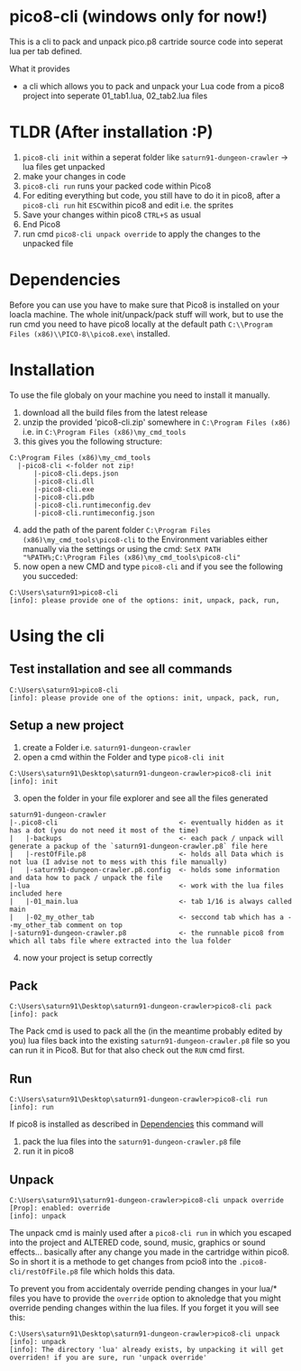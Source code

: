 # pico8-cli (windows only for now!)

This is a cli to pack and unpack pico.p8 cartride source code into seperat lua per tab defined.

What it provides
- a cli which allows you to pack and unpack your Lua code from a pico8 project into seperate 01_tab1.lua, 02_tab2.lua files

# TLDR (After installation :P)
1. `pico8-cli init` within a seperat folder like `saturn91-dungeon-crawler` -> lua files get unpacked
2. make your changes in code
3. `pico8-cli run` runs your packed code within Pico8
4. For editing everything but code, you still have to do it in pico8, after a `pico8-cli run` hit `ESC`within pico8 and edit i.e. the sprites
5. Save your changes within pico8 `CTRL+S` as usual
6. End Pico8
7. run cmd `pico8-cli unpack override` to apply the changes to the unpacked file

# Dependencies
Before you can use you have to make sure that Pico8 is installed on your loacla machine. The whole init/unpack/pack stuff will work, but to use the run cmd you need to have pico8 locally at the default path `C:\\Program Files (x86)\\PICO-8\\pico8.exe\` installed.

# Installation
To use the file globaly on your machine you need to install it manually.
1. download all the build files from the latest release
2. unzip the provided 'pico8-cli.zip' somewhere in `C:\Program Files (x86)` i.e. in `C:\Program Files (x86)\my_cmd_tools`
3. this gives you the following structure:
```
C:\Program Files (x86)\my_cmd_tools
  |-pico8-cli <-folder not zip!
      |-pico8-cli.deps.json
      |-pico8-cli.dll
      |-pico8-cli.exe
      |-pico8-cli.pdb
      |-pico8-cli.runtimeconfig.dev
      |-pico8-cli.runtimeconfig.json
```
4. add the path of the parent folder `C:\Program Files (x86)\my_cmd_tools\pico8-cli` to the Environment variables either manually via the settings or using the cmd: `SetX PATH "%PATH%;C:\Program Files (x86)\my_cmd_tools\pico8-cli"`
5. now open a new CMD and type `pico8-cli` and if you see the following you succeded:
```
C:\Users\saturn91>pico8-cli
[info]: please provide one of the options: init, unpack, pack, run,
```

# Using the cli
## Test installation and see all commands
```
C:\Users\saturn91>pico8-cli
[info]: please provide one of the options: init, unpack, pack, run,
```
## Setup a new project
1. create a Folder i.e. `saturn91-dungeon-crawler`
2. open a cmd within the Folder and type `pico8-cli init`
```
C:\Users\saturn91\Desktop\saturn91-dungeon-crawler>pico8-cli init
[info]: init
```
3. open the folder in your file explorer and see all the files generated
```
saturn91-dungeon-crawler
|-.pico8-cli                              <- eventually hidden as it has a dot (you do not need it most of the time)
|   |-backups                             <- each pack / unpack will generate a packup of the `saturn91-dungeon-crawler.p8` file here
|   |-restOfFile.p8                       <- holds all Data which is not lua (I advise not to mess with this file manually)
|   |-saturn91-dungeon-crawler.p8.config  <- holds some information and data how to pack / unpack the file
|-lua                                     <- work with the lua files included here
|   |-01_main.lua                         <- tab 1/16 is always called main
|   |-02_my_other_tab                     <- seccond tab which has a --my_other_tab comment on top                     
|-saturn91-dungeon-crawler.p8             <- the runnable pico8 from which all tabs file where extracted into the lua folder
```
4. now your project is setup correctly

## Pack
```
C:\Users\saturn91\Desktop\saturn91-dungeon-crawler>pico8-cli pack
[info]: pack
```
The Pack cmd is used to pack all the (in the meantime probably edited by you) lua files back into the existing `saturn91-dungeon-crawler.p8` file so you can run it in Pico8.
But for that also check out the `RUN` cmd first.

## Run
```
C:\Users\saturn91\Desktop\saturn91-dungeon-crawler>pico8-cli run
[info]: run
```
If pico8 is installed as described in [Dependencies](#Dependencies) this command will 
1. pack the lua files into the `saturn91-dungeon-crawler.p8` file
2. run it in pico8

## Unpack
```
C:\Users\saturn91\saturn91-dungeon-crawler>pico8-cli unpack override
[Prop]: enabled: override
[info]: unpack
```
The unpack cmd is mainly used after a `pico8-cli run` in which you escaped into the project and ALTERED code, sound, music, graphics or sound effects... basically after any change you made in the cartridge within pico8.
So in short it is a methode to get changes from pcio8 into the `.pico8-cli/restOfFile.p8` file which holds this data.

To prevent you from accidentaly override pending changes in your lua/* files you have to provide the `override` option to aknoledge that you might override pending changes within the lua files. If you forget it you will see this:
```
C:\Users\saturn91\Desktop\saturn91-dungeon-crawler>pico8-cli unpack
[info]: unpack
[info]: The directory 'lua' already exists, by unpacking it will get overriden! if you are sure, run 'unpack override'
```

